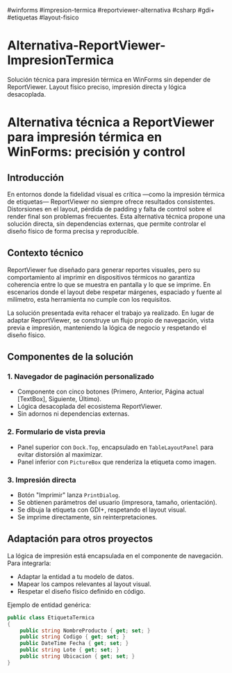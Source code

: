 #winforms #impresion-termica #reportviewer-alternativa #csharp #gdi+ #etiquetas #layout-fisico
# Alternativa-ReportViewer-ImpresionTermica
Solución técnica para impresión térmica en WinForms sin depender de ReportViewer. Layout físico preciso, impresión directa y lógica desacoplada.
# Alternativa técnica a ReportViewer para impresión térmica en WinForms: precisión y control

## Introducción

En entornos donde la fidelidad visual es crítica —como la impresión térmica de etiquetas— ReportViewer no siempre ofrece resultados consistentes. Distorsiones en el layout, pérdida de padding y falta de control sobre el render final son problemas frecuentes. Esta alternativa técnica propone una solución directa, sin dependencias externas, que permite controlar el diseño físico de forma precisa y reproducible.

## Contexto técnico

ReportViewer fue diseñado para generar reportes visuales, pero su comportamiento al imprimir en dispositivos térmicos no garantiza coherencia entre lo que se muestra en pantalla y lo que se imprime. En escenarios donde el layout debe respetar márgenes, espaciado y fuente al milímetro, esta herramienta no cumple con los requisitos.

La solución presentada evita rehacer el trabajo ya realizado. En lugar de adaptar ReportViewer, se construye un flujo propio de navegación, vista previa e impresión, manteniendo la lógica de negocio y respetando el diseño físico.

## Componentes de la solución

### 1. Navegador de paginación personalizado
- Componente con cinco botones (Primero, Anterior, Página actual [TextBox], Siguiente, Último).
- Lógica desacoplada del ecosistema ReportViewer.
- Sin adornos ni dependencias externas.

### 2. Formulario de vista previa
- Panel superior con `Dock.Top`, encapsulado en `TableLayoutPanel` para evitar distorsión al maximizar.
- Panel inferior con `PictureBox` que renderiza la etiqueta como imagen.

### 3. Impresión directa
- Botón "Imprimir" lanza `PrintDialog`.
- Se obtienen parámetros del usuario (impresora, tamaño, orientación).
- Se dibuja la etiqueta con GDI+, respetando el layout visual.
- Se imprime directamente, sin reinterpretaciones.

## Adaptación para otros proyectos

La lógica de impresión está encapsulada en el componente de navegación. Para integrarla:

- Adaptar la entidad a tu modelo de datos.
- Mapear los campos relevantes al layout visual.
- Respetar el diseño físico definido en código.

Ejemplo de entidad genérica:

```csharp
public class EtiquetaTermica
{
    public string NombreProducto { get; set; }
    public string Codigo { get; set; }
    public DateTime Fecha { get; set; }
    public string Lote { get; set; }
    public string Ubicacion { get; set; }
}
